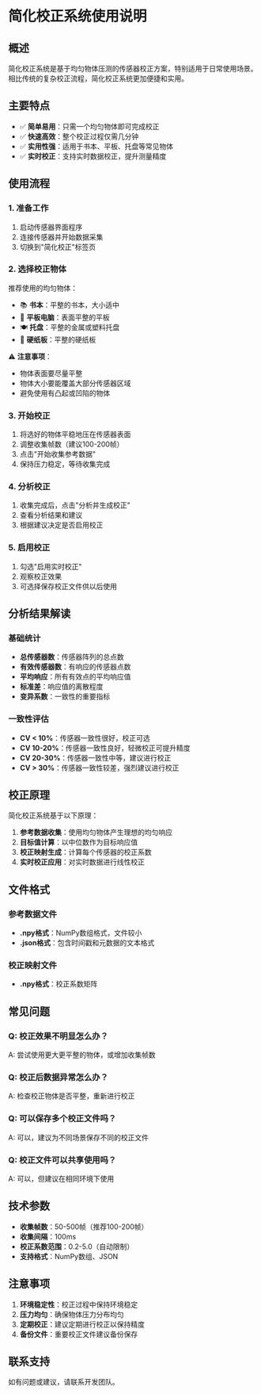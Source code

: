 # 简化校正系统使用说明

## 概述

简化校正系统是基于均匀物体压测的传感器校正方案，特别适用于日常使用场景。相比传统的复杂校正流程，简化校正系统更加便捷和实用。

## 主要特点

- ✅ **简单易用**：只需一个均匀物体即可完成校正
- ✅ **快速高效**：整个校正过程仅需几分钟
- ✅ **实用性强**：适用于书本、平板、托盘等常见物体
- ✅ **实时校正**：支持实时数据校正，提升测量精度

## 使用流程

### 1. 准备工作

1. 启动传感器界面程序
2. 连接传感器并开始数据采集
3. 切换到"简化校正"标签页

### 2. 选择校正物体

推荐使用的均匀物体：
- 📚 **书本**：平整的书本，大小适中
- 📱 **平板电脑**：表面平整的平板
- 🍽️ **托盘**：平整的金属或塑料托盘
- 📄 **硬纸板**：平整的硬纸板

⚠️ **注意事项**：
- 物体表面要尽量平整
- 物体大小要能覆盖大部分传感器区域
- 避免使用有凸起或凹陷的物体

### 3. 开始校正

1. 将选好的物体平稳地压在传感器表面
2. 调整收集帧数（建议100-200帧）
3. 点击"开始收集参考数据"
4. 保持压力稳定，等待收集完成

### 4. 分析校正

1. 收集完成后，点击"分析并生成校正"
2. 查看分析结果和建议
3. 根据建议决定是否启用校正

### 5. 启用校正

1. 勾选"启用实时校正"
2. 观察校正效果
3. 可选择保存校正文件供以后使用

## 分析结果解读

### 基础统计
- **总传感器数**：传感器阵列的总点数
- **有效传感器数**：有响应的传感器点数
- **平均响应**：所有有效点的平均响应值
- **标准差**：响应值的离散程度
- **变异系数**：一致性的重要指标

### 一致性评估
- **CV < 10%**：传感器一致性很好，校正可选
- **CV 10-20%**：传感器一致性良好，轻微校正可提升精度
- **CV 20-30%**：传感器一致性中等，建议进行校正
- **CV > 30%**：传感器一致性较差，强烈建议进行校正

## 校正原理

简化校正系统基于以下原理：

1. **参考数据收集**：使用均匀物体产生理想的均匀响应
2. **目标值计算**：以中位数作为目标响应值
3. **校正映射生成**：计算每个传感器的校正系数
4. **实时校正应用**：对实时数据进行线性校正

## 文件格式

### 参考数据文件
- **.npy格式**：NumPy数组格式，文件较小
- **.json格式**：包含时间戳和元数据的文本格式

### 校正映射文件
- **.npy格式**：校正系数矩阵

## 常见问题

### Q: 校正效果不明显怎么办？
A: 尝试使用更大更平整的物体，或增加收集帧数

### Q: 校正后数据异常怎么办？
A: 检查校正物体是否平整，重新进行校正

### Q: 可以保存多个校正文件吗？
A: 可以，建议为不同场景保存不同的校正文件

### Q: 校正文件可以共享使用吗？
A: 可以，但建议在相同环境下使用

## 技术参数

- **收集帧数**：50-500帧（推荐100-200帧）
- **收集间隔**：100ms
- **校正系数范围**：0.2-5.0（自动限制）
- **支持格式**：NumPy数组、JSON

## 注意事项

1. **环境稳定性**：校正过程中保持环境稳定
2. **压力均匀**：确保物体压力分布均匀
3. **定期校正**：建议定期进行校正以保持精度
4. **备份文件**：重要校正文件建议备份保存

## 联系支持

如有问题或建议，请联系开发团队。 